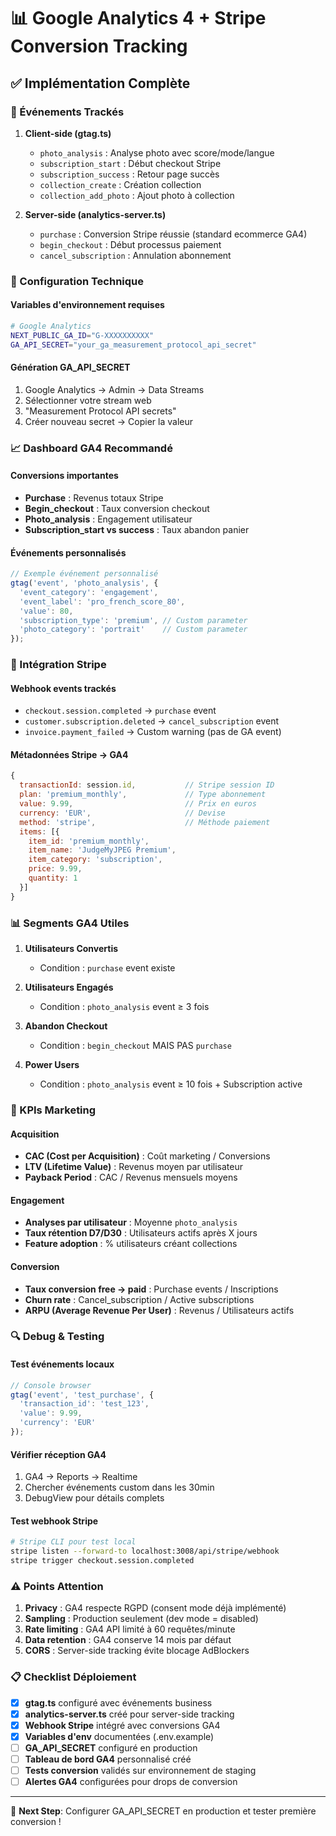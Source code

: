 # 📊 Google Analytics 4 + Stripe Conversion Tracking

## ✅ Implémentation Complète

### 🎯 Événements Trackés
1. **Client-side (gtag.ts)**
   - `photo_analysis` : Analyse photo avec score/mode/langue
   - `subscription_start` : Début checkout Stripe
   - `subscription_success` : Retour page succès
   - `collection_create` : Création collection
   - `collection_add_photo` : Ajout photo à collection

2. **Server-side (analytics-server.ts)**
   - `purchase` : Conversion Stripe réussie (standard ecommerce GA4)
   - `begin_checkout` : Début processus paiement
   - `cancel_subscription` : Annulation abonnement

### 🔧 Configuration Technique

#### Variables d'environnement requises
```bash
# Google Analytics
NEXT_PUBLIC_GA_ID="G-XXXXXXXXXX"
GA_API_SECRET="your_ga_measurement_protocol_api_secret"
```

#### Génération GA_API_SECRET
1. Google Analytics → Admin → Data Streams
2. Sélectionner votre stream web
3. "Measurement Protocol API secrets"
4. Créer nouveau secret → Copier la valeur

### 📈 Dashboard GA4 Recommandé

#### Conversions importantes
- **Purchase** : Revenus totaux Stripe
- **Begin_checkout** : Taux conversion checkout
- **Photo_analysis** : Engagement utilisateur
- **Subscription_start vs success** : Taux abandon panier

#### Événements personnalisés
```javascript
// Exemple événement personnalisé
gtag('event', 'photo_analysis', {
  'event_category': 'engagement',
  'event_label': 'pro_french_score_80',
  'value': 80,
  'subscription_type': 'premium', // Custom parameter
  'photo_category': 'portrait'    // Custom parameter
});
```

### 🚀 Intégration Stripe

#### Webhook events trackés
- `checkout.session.completed` → `purchase` event
- `customer.subscription.deleted` → `cancel_subscription` event
- `invoice.payment_failed` → Custom warning (pas de GA event)

#### Métadonnées Stripe → GA4
```javascript
{
  transactionId: session.id,           // Stripe session ID
  plan: 'premium_monthly',             // Type abonnement
  value: 9.99,                         // Prix en euros
  currency: 'EUR',                     // Devise
  method: 'stripe',                    // Méthode paiement
  items: [{
    item_id: 'premium_monthly',
    item_name: 'JudgeMyJPEG Premium',
    item_category: 'subscription',
    price: 9.99,
    quantity: 1
  }]
}
```

### 📊 Segments GA4 Utiles

1. **Utilisateurs Convertis**
   - Condition : `purchase` event existe

2. **Utilisateurs Engagés**  
   - Condition : `photo_analysis` event ≥ 3 fois

3. **Abandon Checkout**
   - Condition : `begin_checkout` MAIS PAS `purchase`

4. **Power Users**
   - Condition : `photo_analysis` event ≥ 10 fois + Subscription active

### 🎯 KPIs Marketing

#### Acquisition
- **CAC (Cost per Acquisition)** : Coût marketing / Conversions
- **LTV (Lifetime Value)** : Revenus moyen par utilisateur
- **Payback Period** : CAC / Revenus mensuels moyens

#### Engagement  
- **Analyses par utilisateur** : Moyenne `photo_analysis`
- **Taux rétention D7/D30** : Utilisateurs actifs après X jours
- **Feature adoption** : % utilisateurs créant collections

#### Conversion
- **Taux conversion free → paid** : Purchase events / Inscriptions
- **Churn rate** : Cancel_subscription / Active subscriptions
- **ARPU (Average Revenue Per User)** : Revenus / Utilisateurs actifs

### 🔍 Debug & Testing

#### Test événements locaux
```javascript
// Console browser
gtag('event', 'test_purchase', {
  'transaction_id': 'test_123',
  'value': 9.99,
  'currency': 'EUR'
});
```

#### Vérifier réception GA4
1. GA4 → Reports → Realtime
2. Chercher événements custom dans les 30min
3. DebugView pour détails complets

#### Test webhook Stripe
```bash
# Stripe CLI pour test local
stripe listen --forward-to localhost:3008/api/stripe/webhook
stripe trigger checkout.session.completed
```

### ⚠️ Points Attention

1. **Privacy** : GA4 respecte RGPD (consent mode déjà implémenté)
2. **Sampling** : Production seulement (dev mode = disabled)  
3. **Rate limiting** : GA4 API limité à 60 requêtes/minute
4. **Data retention** : GA4 conserve 14 mois par défaut
5. **CORS** : Server-side tracking évite blocage AdBlockers

### 📋 Checklist Déploiement

- [x] **gtag.ts** configuré avec événements business
- [x] **analytics-server.ts** créé pour server-side tracking
- [x] **Webhook Stripe** intégré avec conversions GA4
- [x] **Variables d'env** documentées (.env.example)
- [ ] **GA_API_SECRET** configuré en production
- [ ] **Tableau de bord GA4** personnalisé créé
- [ ] **Tests conversion** validés sur environnement de staging
- [ ] **Alertes GA4** configurées pour drops de conversion

---

🎯 **Next Step**: Configurer GA_API_SECRET en production et tester première conversion !